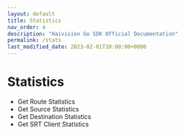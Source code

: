 ```yaml
---
layout: default
title: Statistics
nav_order: 4
description: "Haivision Go SDK Official Documentation"
permalink: /stats
last_modified_date: 2023-02-01T10:00:00+0000
---
```


# Statistics

- Get Route Statistics
- Get Source Statistics
- Get Destination Statistics
- Get SRT Client Statistics